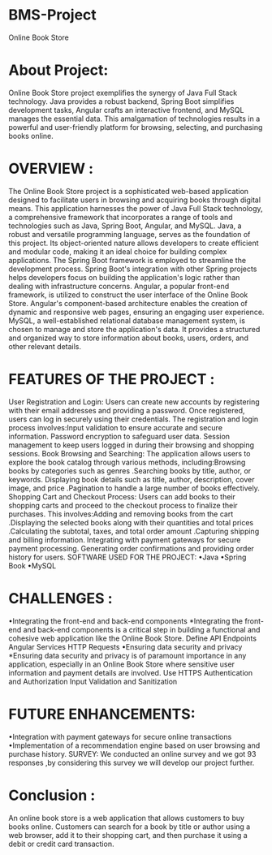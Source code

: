 # BMS-Project
Online Book Store


# About Project:
Online Book Store project exemplifies the synergy of Java Full Stack technology. Java provides a robust backend, Spring Boot simplifies development tasks, Angular crafts an interactive frontend, and MySQL manages the essential data. This amalgamation of technologies results in a powerful and user-friendly platform for browsing, selecting, and purchasing books online.

# OVERVIEW :
The Online Book Store project is a sophisticated web-based application designed to facilitate users in browsing and acquiring books through digital means. This application harnesses the power of Java Full Stack technology, a comprehensive framework that incorporates a range of tools and technologies such as Java, Spring Boot, Angular, and MySQL.
Java, a robust and versatile programming language, serves as the foundation of this project. Its object-oriented nature allows developers to create efficient and modular code, making it an ideal choice for building complex applications.
The Spring Boot framework is employed to streamline the development process. Spring Boot's integration with other Spring projects helps developers focus on building the application's logic rather than dealing with infrastructure concerns.
Angular, a popular front-end framework, is utilized to construct the user interface of the Online Book Store. Angular's component-based architecture enables the creation of dynamic and responsive web pages, ensuring an engaging user experience.
MySQL, a well-established relational database management system, is chosen to manage and store the application's data. It provides a structured and organized way to store information about books, users, orders, and other relevant details. 

# FEATURES OF THE PROJECT :
User Registration and Login: Users can create new accounts by registering with their email addresses and providing a password. Once registered, users can log in securely using their credentials. The registration and login process involves:Input validation to ensure accurate and secure information. Password encryption to safeguard user data. Session management to keep users logged in during their browsing and shopping sessions.
Book Browsing and Searching: The application allows users to explore the book catalog through various methods, including:Browsing books by categories such as genres .Searching books by title, author, or keywords. Displaying book details such as title, author, description, cover image, and price .Pagination to handle a large number of books effectively.
Shopping Cart and Checkout Process: Users can add books to their shopping carts and proceed to the checkout process to finalize their purchases. This involves:Adding and removing books from the cart .Displaying the selected books along with their quantities and total prices .Calculating the subtotal, taxes, and total order amount .Capturing shipping and billing information. Integrating with payment gateways for secure payment processing. Generating order confirmations and providing order history for users. 
SOFTWARE USED FOR THE PROJECT:
•Java
•Spring Book
•MySQL

# CHALLENGES :
•Integrating the front-end and back-end components
 *Integrating the front-end and back-end components is a critical step in building a functional and cohesive web application like the Online Book Store.
 Define API Endpoints
 Angular Services
 HTTP Requests
•Ensuring data security and privacy
 *Ensuring data security and privacy is of paramount importance in any application, especially in an Online Book Store where sensitive user information and payment details are involved.
 Use HTTPS
 Authentication and Authorization
 Input Validation and Sanitization

# FUTURE ENHANCEMENTS:
 •Integration with payment gateways for secure online transactions
 •Implementation of a recommendation engine based on user browsing and purchase history.
SURVEY:
We conducted an online survey and we got 93 responses ,by considering this survey we will develop our project further.

# Conclusion :
An online book store is a web application that allows customers to buy books online. Customers can search for a book by title or author using a web browser, add it to their shopping cart, and then purchase it using a debit or credit card transaction. 
